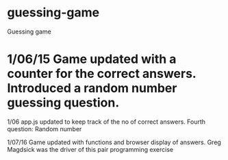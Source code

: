 # guessing-game
Guessing game

1/06/15 Game updated with a counter for the correct answers. Introduced a random number guessing question.
=======

1/06 app.js updated to keep track of the no of correct answers.
     Fourth question: Random number

1/07/16 Game updated with functions and browser display of answers.
Greg Magdsick was the driver of this pair programming exercise
